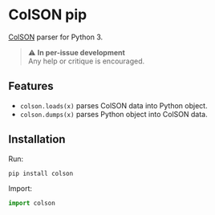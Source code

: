 # ColSON pip

[ColSON](https://github.com/shushtain/colson-vscode) parser for Python 3.

> ⚠️ **In per-issue development**  
> Any help or critique is encouraged.

## Features

- `colson.loads(x)` parses ColSON data into Python object.
- `colson.dumps(x)` parses Python object into ColSON data.

## Installation

Run:

```bash
pip install colson
```

Import:

```python
import colson
```
